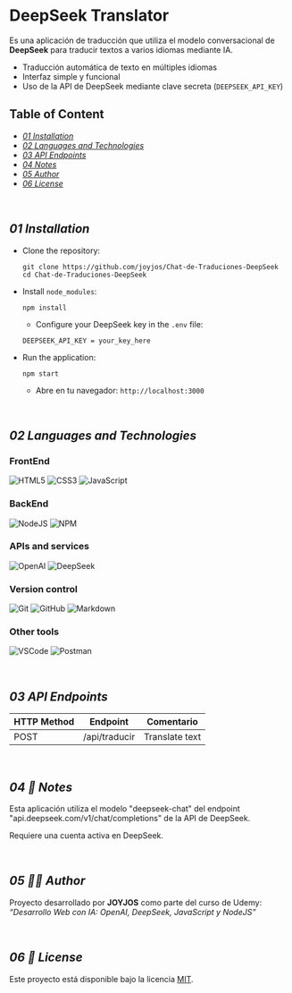 # DeepSeek Translator
Es una aplicación de traducción que utiliza el modelo conversacional de **DeepSeek** para traducir textos a varios idiomas mediante IA.

- Traducción automática de texto en múltiples idiomas
- Interfaz simple y funcional
- Uso de la API de DeepSeek mediante clave secreta (`DEEPSEEK_API_KEY`)

## Table of Content
-  [*01 Installation*](#section_01)
-  [*02 Languages and Technologies*](#section_02)
-  [*03 API Endpoints*](#section_03)
-  [*04 Notes*](#section_04)
-  [*05 Author*](#section_05)
-  [*06 License*](#section_06)
  
<br>

<a id="section_01"></a>
## *01 Installation*

- Clone the repository:

  ~~~
  git clone https://github.com/joyjos/Chat-de-Traduciones-DeepSeek
  cd Chat-de-Traduciones-DeepSeek
  ~~~

- Install `node_modules`:
  
  ~~~
  npm install
  ~~~

  - Configure your DeepSeek key in the `.env` file:

  ~~~
  DEEPSEEK_API_KEY = your_key_here
  ~~~

- Run the application:
  
  ~~~
  npm start
  ~~~

  - Abre en tu navegador: `http://localhost:3000`

<br>

<a id="section_02"></a>
## *02 Languages and Technologies*

### FrontEnd
![HTML5](https://img.shields.io/badge/html5-%23E34F26.svg?style=for-the-badge&logo=html5&logoColor=white)
![CSS3](https://img.shields.io/badge/css3-%231572B6.svg?style=for-the-badge&logo=css3&logoColor=white)
![JavaScript](https://img.shields.io/badge/javascript-%23323330.svg?style=for-the-badge&logo=javascript&logoColor=%23F7DF1E)

### BackEnd
![NodeJS](https://img.shields.io/badge/node.js-6DA55F?style=for-the-badge&logo=node.js&logoColor=white)
![NPM](https://img.shields.io/badge/npm-CB3837?style=for-the-badge&logo=npm&logoColor=white)

### APIs and services
![OpenAI](https://img.shields.io/badge/OpenAI_API-000000?style=for-the-badge&logo=openai&logoColor=white)
![DeepSeek](https://img.shields.io/badge/model-deepseek--chat-blueviolet?logo=deepnote&logoColor=white)

### Version control
![Git](https://img.shields.io/badge/git-%23F05033.svg?style=for-the-badge&logo=git&logoColor=white)
![GitHub](https://img.shields.io/badge/github-%23121011.svg?style=for-the-badge&logo=github&logoColor=white)
![Markdown](https://img.shields.io/badge/markdown-%23000000.svg?style=for-the-badge&logo=markdown&logoColor=white)

### Other tools
![VSCode](https://img.shields.io/badge/VSCode-0078D4?style=for-the-badge&logo=visual%20studio%20code&logoColor=white)
![Postman](https://img.shields.io/badge/Postman-FF6C37?style=for-the-badge&logo=Postman&logoColor=white)

<br>

<a id="section_03"></a>
## *03 API Endpoints*

| HTTP Method | Endpoint           | Comentario                       |
|-------------|--------------------|----------------------------------|
| POST        | /api/traducir      | Translate text                   |

<br>

<a id="section_04"></a>
## *04 📌 Notes*

Esta aplicación utiliza el modelo "deepseek-chat" del endpoint "api.deepseek.com/v1/chat/completions" de la API de DeepSeek.

Requiere una cuenta activa en DeepSeek.

<br>

<a id="section_05"></a>
## *05 🧑‍💻 Author*

Proyecto desarrollado por **JOYJOS** como parte del curso de Udemy:  
_“Desarrollo Web con IA: OpenAI, DeepSeek, JavaScript y NodeJS”_

<br>

<a id="section_06"></a>
## *06 📜 License*

Este proyecto está disponible bajo la licencia [MIT](LICENSE).